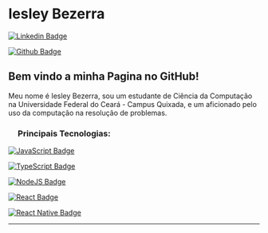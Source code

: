 # Iesley Bezerra

  

[![Linkedin Badge](https://img.shields.io/badge/-LinkedIn-blue?style=flat-square&logo=Linkedin&logoColor=white&link=https://www.linkedin.com/in/iesleybezerra/)](https://www.linkedin.com/in/iesleybezerra/)

[![Github Badge](https://img.shields.io/badge/-Github-000?style=flat-square&logo=Github&logoColor=white&link=https://github.com/iybe)](https://github.com/iybe)

  

## Bem vindo a minha Pagina no GitHub!

  

Meu nome é Iesley Bezerra, sou um estudante de Ciência da Computação na Universidade Federal do Ceará - Campus Quixada, e um aficionado pelo uso da computação na resolução de problemas. 
  

### <img src="https://github.com/TheDudeThatCode/TheDudeThatCode/blob/master/Assets/Rocket.gif" width="15px"> Principais Tecnologias:

  

[![JavaScript Badge](https://img.shields.io/badge/-JavaScript-yellow?style=flat-square&logo=JavaScript&logoColor=white&link=https://www.w3schools.com/js/default.asp)](https://www.w3schools.com/js/default.asp)

[![TypeScript Badge](https://img.shields.io/badge/-TypeScript-294E80?style=flat-square&logo=TypeScript&logoColor=white&link=https://www.typescriptlang.org/)](https://www.typescriptlang.org/)

[![NodeJS Badge](https://img.shields.io/badge/-Node.js-026e00?style=flat-square&logo=NodeJS&logoColor=white&link=https://nodejs.org/en/)](https://nodejs.org/en/)

[![React Badge](https://img.shields.io/badge/-React-61DAFB?style=flat-square&logo=react&logoColor=white&link=https://pt-br.reactjs.org/)](https://pt-br.reactjs.org/)

[![React Native Badge](https://img.shields.io/badge/-React%20Native-5667F9?style=flat-square&logo=react&logoColor=white&link=https://reactnative.dev/)](https://reactnative.dev/)

  

---